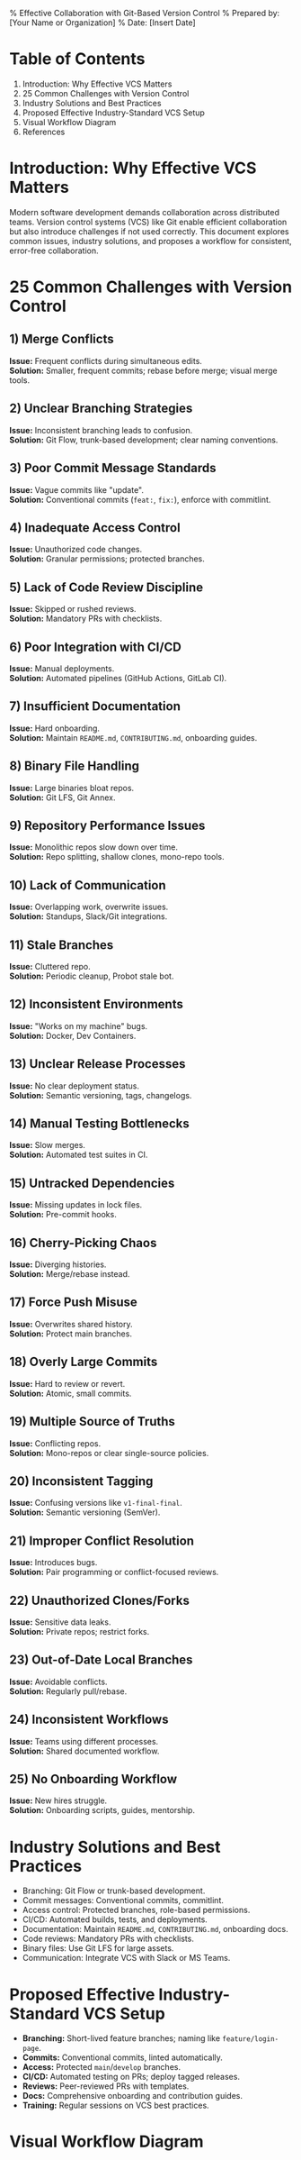% Effective Collaboration with Git-Based Version Control
% Prepared by: [Your Name or Organization]
% Date: [Insert Date]

# Table of Contents
1. Introduction: Why Effective VCS Matters
2. 25 Common Challenges with Version Control
3. Industry Solutions and Best Practices
4. Proposed Effective Industry-Standard VCS Setup
5. Visual Workflow Diagram
6. References

# Introduction: Why Effective VCS Matters

Modern software development demands collaboration across distributed teams. Version control systems (VCS) like Git enable efficient collaboration but also introduce challenges if not used correctly. This document explores common issues, industry solutions, and proposes a workflow for consistent, error-free collaboration.

# 25 Common Challenges with Version Control

## 1) Merge Conflicts
**Issue:** Frequent conflicts during simultaneous edits.  
**Solution:** Smaller, frequent commits; rebase before merge; visual merge tools.

## 2) Unclear Branching Strategies
**Issue:** Inconsistent branching leads to confusion.  
**Solution:** Git Flow, trunk-based development; clear naming conventions.

## 3) Poor Commit Message Standards
**Issue:** Vague commits like "update".  
**Solution:** Conventional commits (`feat:`, `fix:`), enforce with commitlint.

## 4) Inadequate Access Control
**Issue:** Unauthorized code changes.  
**Solution:** Granular permissions; protected branches.

## 5) Lack of Code Review Discipline
**Issue:** Skipped or rushed reviews.  
**Solution:** Mandatory PRs with checklists.

## 6) Poor Integration with CI/CD
**Issue:** Manual deployments.  
**Solution:** Automated pipelines (GitHub Actions, GitLab CI).

## 7) Insufficient Documentation
**Issue:** Hard onboarding.  
**Solution:** Maintain `README.md`, `CONTRIBUTING.md`, onboarding guides.

## 8) Binary File Handling
**Issue:** Large binaries bloat repos.  
**Solution:** Git LFS, Git Annex.

## 9) Repository Performance Issues
**Issue:** Monolithic repos slow down over time.  
**Solution:** Repo splitting, shallow clones, mono-repo tools.

## 10) Lack of Communication
**Issue:** Overlapping work, overwrite issues.  
**Solution:** Standups, Slack/Git integrations.

## 11) Stale Branches
**Issue:** Cluttered repo.  
**Solution:** Periodic cleanup, Probot stale bot.

## 12) Inconsistent Environments
**Issue:** "Works on my machine" bugs.  
**Solution:** Docker, Dev Containers.

## 13) Unclear Release Processes
**Issue:** No clear deployment status.  
**Solution:** Semantic versioning, tags, changelogs.

## 14) Manual Testing Bottlenecks
**Issue:** Slow merges.  
**Solution:** Automated test suites in CI.

## 15) Untracked Dependencies
**Issue:** Missing updates in lock files.  
**Solution:** Pre-commit hooks.

## 16) Cherry-Picking Chaos
**Issue:** Diverging histories.  
**Solution:** Merge/rebase instead.

## 17) Force Push Misuse
**Issue:** Overwrites shared history.  
**Solution:** Protect main branches.

## 18) Overly Large Commits
**Issue:** Hard to review or revert.  
**Solution:** Atomic, small commits.

## 19) Multiple Source of Truths
**Issue:** Conflicting repos.  
**Solution:** Mono-repos or clear single-source policies.

## 20) Inconsistent Tagging
**Issue:** Confusing versions like `v1-final-final`.  
**Solution:** Semantic versioning (SemVer).

## 21) Improper Conflict Resolution
**Issue:** Introduces bugs.  
**Solution:** Pair programming or conflict-focused reviews.

## 22) Unauthorized Clones/Forks
**Issue:** Sensitive data leaks.  
**Solution:** Private repos; restrict forks.

## 23) Out-of-Date Local Branches
**Issue:** Avoidable conflicts.  
**Solution:** Regularly pull/rebase.

## 24) Inconsistent Workflows
**Issue:** Teams using different processes.  
**Solution:** Shared documented workflow.

## 25) No Onboarding Workflow
**Issue:** New hires struggle.  
**Solution:** Onboarding scripts, guides, mentorship.

# Industry Solutions and Best Practices

- Branching: Git Flow or trunk-based development.
- Commit messages: Conventional commits, commitlint.
- Access control: Protected branches, role-based permissions.
- CI/CD: Automated builds, tests, and deployments.
- Documentation: Maintain `README.md`, `CONTRIBUTING.md`, onboarding docs.
- Code reviews: Mandatory PRs with checklists.
- Binary files: Use Git LFS for large assets.
- Communication: Integrate VCS with Slack or MS Teams.

# Proposed Effective Industry-Standard VCS Setup

- **Branching:** Short-lived feature branches; naming like `feature/login-page`.
- **Commits:** Conventional commits, linted automatically.
- **Access:** Protected `main`/`develop` branches.
- **CI/CD:** Automated testing on PRs; deploy tagged releases.
- **Reviews:** Peer-reviewed PRs with templates.
- **Docs:** Comprehensive onboarding and contribution guides.
- **Training:** Regular sessions on VCS best practices.

# Visual Workflow Diagram

